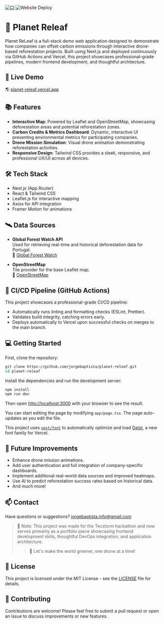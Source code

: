 [![CI](https://github.com/jorgebaptista/planet-releaf/actions/workflows/main.yml/badge.svg)](https://github.com/jorgebaptista/planet-releaf/actions/workflows/main.yml)
![Website Deploy](https://deploy-badge.vercel.app/api/?url=https://planet-releaf.vercel.app/&style=for-the-badge&logo=vercel&name=Planet%20ReLeaf)

# 🌱 Planet Releaf

Planet ReLeaf is a full-stack demo web application designed to demonstrate how companies can offset carbon emissions through interactive drone-based reforestation projects. Built using Next.js and deployed continuously via GitHub Actions and Vercel, this project showcases professional-grade pipelines, modern frontend development, and thoughtful architecture.

## 🚀 Live Demo

🌎 [planet-releaf.vercel.app](https://planet-releaf.vercel.app)

## 📚 Features

- **Interactive Map**: Powered by Leaflet and OpenStreetMap, showcasing deforestation areas and potential reforestation zones.
- **Carbon Credits & Metrics Dashboard**: Dynamic, interactive UI presenting environmental metrics for participating companies.
- **Drone Mission Simulation**: Visual drone animation demonstrating reforestation activities.
- **Responsive Design**: Tailwind CSS provides a sleek, responsive, and professional UX/UI across all devices.

## 🛠️ Tech Stack

- Next.js (App Router)
- React & Tailwind CSS
- Leaflet.js for interactive mapping
- Axios for API integration
- Framer Motion for animations

## 🛰️ Data Sources

- **Global Forest Watch API**  
  Used for retrieving real-time and historical deforestation data for Portugal.  
  📎 [Global Forest Watch](https://data-api.globalforestwatch.org)

- **OpenStreetMap**  
  Tile provider for the base Leaflet map.  
  📎 [OpenStreetMap](https://www.openstreetmap.org)

## 🚦 CI/CD Pipeline (GitHub Actions)

This project showcases a professional-grade CI/CD pipeline:

- Automatically runs linting and formatting checks (ESLint, Prettier).
- Validates build integrity, catching errors early.
- Deploys automatically to Vercel upon successful checks on merges to the main branch.

## 💻 Getting Started

First, clone the repository:

```bash
git clone https://github.com/jorgebaptista/planet-releaf.git
cd planet-releaf
```

Install the dependencies and run the development server:

```bash
npm install
npm run dev
```

Then open [http://localhost:3000](http://localhost:3000) with your browser to see the result.

You can start editing the page by modifying `app/page.tsx`. The page auto-updates as you edit the file.

This project uses [`next/font`](https://nextjs.org/docs/app/building-your-application/optimizing/fonts) to automatically optimize and load [Geist](https://vercel.com/font), a new font family for Vercel.

## 📝 Future Improvements

- Enhance drone mission animations.
- Add user authentication and full integration of company-specific dashboards.
- Implement additional real-world data sources and improved heatmaps.
- Use AI to predict reforestation success rates based on historical data.
- And much more!

## 📫 Contact

Have questions or suggestions? [jorgebaptista.info@gmail.com](mailto:jorgebaptista.info@gmail.com)

> 🚧 Note: This project was made for the Tecstorm hackathon and now serves primarily as a portfolio piece showcasing frontend development skills, thoughtful DevOps integration, and application architecture.
>> 🌱 Let's make the world greener, one drone at a time!

## 📄 License

This project is licensed under the MIT License - see the [LICENSE](LICENSE) file for details.

## 🤝 Contributing

Contributions are welcome! Please feel free to submit a pull request or open an issue to discuss improvements or new features.
